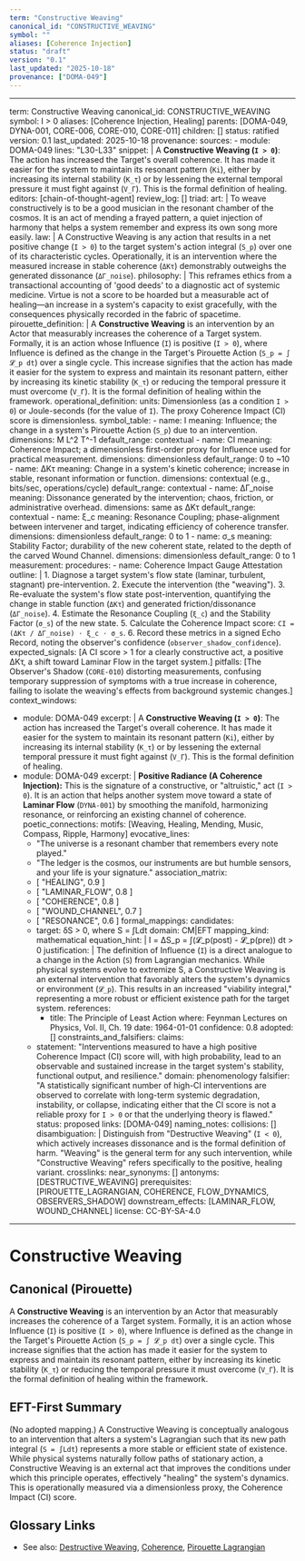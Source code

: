 ```yaml
---
term: "Constructive Weaving"
canonical_id: "CONSTRUCTIVE_WEAVING"
symbol: ""
aliases: [Coherence Injection]
status: "draft"
version: "0.1"
last_updated: "2025-10-18"
provenance: ["DOMA-049"]
---
```


---
term: Constructive Weaving
canonical_id: CONSTRUCTIVE_WEAVING
symbol: I > 0
aliases: [Coherence Injection, Healing]
parents: [DOMA-049, DYNA-001, CORE-006, CORE-010, CORE-011]
children: []
status: ratified
version: 0.1
last_updated: 2025-10-18
provenance:
  sources:
    - module: DOMA-049
      lines: "L30-L33"
      snippet: |
        A **Constructive Weaving (`I > 0`)**: The action has increased the Target's overall coherence. It has made it easier for the system to maintain its resonant pattern (`Ki`), either by increasing its internal stability (`K_τ`) or by lessening the external temporal pressure it must fight against (`V_Γ`). This is the formal definition of healing.
  editors: [chain-of-thought-agent]
  review_log: []
triad:
  art: |
    To weave constructively is to be a good musician in the resonant chamber of the cosmos. It is an act of mending a frayed pattern, a quiet injection of harmony that helps a system remember and express its own song more easily.
  law: |
    A Constructive Weaving is any action that results in a net positive change (`I > 0`) to the target system's action integral (`S_p`) over one of its characteristic cycles. Operationally, it is an intervention where the measured increase in stable coherence (`ΔKτ`) demonstrably outweighs the generated dissonance (`ΔΓ_noise`).
  philosophy: |
    This reframes ethics from a transactional accounting of 'good deeds' to a diagnostic act of systemic medicine. Virtue is not a score to be hoarded but a measurable act of healing—an increase in a system's capacity to exist gracefully, with the consequences physically recorded in the fabric of spacetime.
pirouette_definition: |
  A **Constructive Weaving** is an intervention by an Actor that measurably increases the coherence of a Target system. Formally, it is an action whose Influence (`I`) is positive (`I > 0`), where Influence is defined as the change in the Target's Pirouette Action (`S_p = ∫ 𝓛_p dt`) over a single cycle. This increase signifies that the action has made it easier for the system to express and maintain its resonant pattern, either by increasing its kinetic stability (`K_τ`) or reducing the temporal pressure it must overcome (`V_Γ`). It is the formal definition of healing within the framework.
operational_definition:
  units: Dimensionless (as a condition `I > 0`) or Joule-seconds (for the value of `I`). The proxy Coherence Impact (CI) score is dimensionless.
  symbol_table:
    - name: I
      meaning: Influence; the change in a system's Pirouette Action (`S_p`) due to an intervention.
      dimensions: M L^2 T^-1
      default_range: contextual
    - name: CI
      meaning: Coherence Impact; a dimensionless first-order proxy for Influence used for practical measurement.
      dimensions: dimensionless
      default_range: 0 to ~10
    - name: ΔKτ
      meaning: Change in a system's kinetic coherence; increase in stable, resonant information or function.
      dimensions: contextual (e.g., bits/sec, operations/cycle)
      default_range: contextual
    - name: ΔΓ_noise
      meaning: Dissonance generated by the intervention; chaos, friction, or administrative overhead.
      dimensions: same as ΔKτ
      default_range: contextual
    - name: ξ_c
      meaning: Resonance Coupling; phase-alignment between intervener and target, indicating efficiency of coherence transfer.
      dimensions: dimensionless
      default_range: 0 to 1
    - name: σ_s
      meaning: Stability Factor; durability of the new coherent state, related to the depth of the carved Wound Channel.
      dimensions: dimensionless
      default_range: 0 to 1
  measurement:
    procedures:
      - name: Coherence Impact Gauge Attestation
        outline: |
          1. Diagnose a target system's flow state (laminar, turbulent, stagnant) pre-intervention.
          2. Execute the intervention (the "weaving").
          3. Re-evaluate the system's flow state post-intervention, quantifying the change in stable function (`ΔKτ`) and generated friction/dissonance (`ΔΓ_noise`).
          4. Estimate the Resonance Coupling (`ξ_c`) and the Stability Factor (`σ_s`) of the new state.
          5. Calculate the Coherence Impact score: `CI = (ΔKτ / ΔΓ_noise) ⋅ ξ_c ⋅ σ_s`.
          6. Record these metrics in a signed Echo Record, noting the observer's confidence (`observer_shadow_confidence`).
        expected_signals: [A CI score > 1 for a clearly constructive act, a positive ΔKτ, a shift toward Laminar Flow in the target system.]
        pitfalls: [The Observer's Shadow (`CORE-010`) distorting measurements, confusing temporary suppression of symptoms with a true increase in coherence, failing to isolate the weaving's effects from background systemic changes.]
context_windows:
  - module: DOMA-049
    excerpt: |
      A **Constructive Weaving (`I > 0`)**: The action has increased the Target's overall coherence. It has made it easier for the system to maintain its resonant pattern (`Ki`), either by increasing its internal stability (`K_τ`) or by lessening the external temporal pressure it must fight against (`V_Γ`). This is the formal definition of healing.
  - module: DOMA-049
    excerpt: |
      **Positive Radiance (A Coherence Injection):** This is the signature of a constructive, or "altruistic," act (`I > 0`). It is an action that helps another system move toward a state of **Laminar Flow** (`DYNA-001`) by smoothing the manifold, harmonizing resonance, or reinforcing an existing channel of coherence.
poetic_connections:
  motifs: [Weaving, Healing, Mending, Music, Compass, Ripple, Harmony]
  evocative_lines:
    - "The universe is a resonant chamber that remembers every note played."
    - "The ledger is the cosmos, our instruments are but humble sensors, and your life is your signature."
  association_matrix:
    - [ "HEALING", 0.9 ]
    - [ "LAMINAR_FLOW", 0.8 ]
    - [ "COHERENCE", 0.8 ]
    - [ "WOUND_CHANNEL", 0.7 ]
    - [ "RESONANCE", 0.6 ]
formal_mappings:
  candidates:
    - target: δS > 0, where S = ∫Ldt
      domain: CM|EFT
      mapping_kind: mathematical
      equation_hint: |
        I = ΔS_p = ∫(𝓛_p(post) - 𝓛_p(pre)) dt > 0
      justification: |
        The definition of Influence (`I`) is a direct analogue to a change in the Action (`S`) from Lagrangian mechanics. While physical systems evolve to extremize S, a Constructive Weaving is an external intervention that favorably alters the system's dynamics or environment (`𝓛_p`). This results in an increased "viability integral," representing a more robust or efficient existence path for the target system.
      references:
        - title: The Principle of Least Action
          where: Feynman Lectures on Physics, Vol. II, Ch. 19
          date: 1964-01-01
      confidence: 0.8
  adopted: []
constraints_and_falsifiers:
  claims:
    - statement: "Interventions measured to have a high positive Coherence Impact (CI) score will, with high probability, lead to an observable and sustained increase in the target system's stability, functional output, and resilience."
      domain: phenomenology
      falsifier: "A statistically significant number of high-CI interventions are observed to correlate with long-term systemic degradation, instability, or collapse, indicating either that the CI score is not a reliable proxy for `I > 0` or that the underlying theory is flawed."
      status: proposed
      links: [DOMA-049]
naming_notes:
  collisions: []
  disambiguation: |
    Distinguish from "Destructive Weaving" (`I < 0`), which actively increases dissonance and is the formal definition of harm. "Weaving" is the general term for any such intervention, while "Constructive Weaving" refers specifically to the positive, healing variant.
crosslinks:
  near_synonyms: []
  antonyms: [DESTRUCTIVE_WEAVING]
  prerequisites: [PIROUETTE_LAGRANGIAN, COHERENCE, FLOW_DYNAMICS, OBSERVERS_SHADOW]
  downstream_effects: [LAMINAR_FLOW, WOUND_CHANNEL]
license: CC-BY-SA-4.0
---

# Constructive Weaving

## Canonical (Pirouette)
A **Constructive Weaving** is an intervention by an Actor that measurably increases the coherence of a Target system. Formally, it is an action whose Influence (`I`) is positive (`I > 0`), where Influence is defined as the change in the Target's Pirouette Action (`S_p = ∫ 𝓛_p dt`) over a single cycle. This increase signifies that the action has made it easier for the system to express and maintain its resonant pattern, either by increasing its kinetic stability (`K_τ`) or reducing the temporal pressure it must overcome (`V_Γ`). It is the formal definition of healing within the framework.

## EFT-First Summary
(No adopted mapping.) A Constructive Weaving is conceptually analogous to an intervention that alters a system's Lagrangian such that its new path integral (`S = ∫Ldt`) represents a more stable or efficient state of existence. While physical systems naturally follow paths of stationary action, a Constructive Weaving is an external act that improves the conditions under which this principle operates, effectively "healing" the system's dynamics. This is operationally measured via a dimensionless proxy, the Coherence Impact (CI) score.

## Glossary Links
- See also: [Destructive Weaving](), [Coherence](), [Pirouette Lagrangian]()